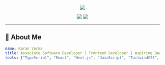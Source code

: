 <!-- PROFILE README - DARK THEME STYLING -->

<p align="center">
  <img src="https://capsule-render.vercel.app/api?type=waving&height=220&section=header&text=Hey%20there,%20I'm%20Karan%20Verma%20🚀&fontSize=40&fontColor=ffffff&fontAlign=50&fontAlignY=40&desc=Full%20Stack%20Engineer%20%7C%20Open%20Source%20Fan%20%7C%20Dark%20Mode%20UI%20Lover&descSize=18&descAlign=50&descAlignY=60&color=ff6a00,f7971e,dd2476,ff512f" />
</p>



<p align="center">
 <a href="[https://linkedin.com/in/your-link](https://www.linkedin.com/in/karan-verma-276557201/)"><img src="[https://img.shields.io/badge/LinkedIn-0A66C2?style=for-the-badge&logo=linkedin&logoColor=white](https://cdn-icons-png.flaticon.com/512/2630/2630674.png)"/></a>
  <a href="mailto:karanverma201411@gmail.com"><img src="[https://img.shields.io/badge/Email-D14836?style=for-the-badge&logo=gmail&logoColor=white](https://cdn-icons-png.flaticon.com/512/683/683206.png)"/></a>
</p>

---

## 🧠 About Me

```yaml
name: Karan Verma
title: Associate Software Developer | Frontend Developer | Aspiring Backend Developer
tools: ["TypeScript", "React", "Next.js", "JavaScript", "TailwindCSS", "Redux/Zustand"]
